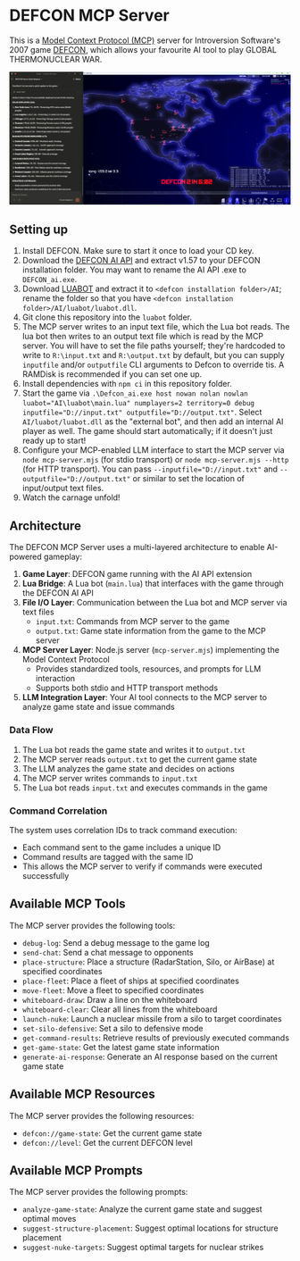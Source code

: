 # DEFCON MCP Server

This is a [Model Context Protocol (MCP)](https://modelcontextprotocol.io/introduction) server for Introversion Software's 2007 game [DEFCON](https://store.steampowered.com/app/1520/DEFCON/), which allows your favourite AI tool to play GLOBAL THERMONUCLEAR WAR.

![](./docs/assets/screenshot_1.png)

## Setting up

1. Install DEFCON. Make sure to start it once to load your CD key.
2. Download the [DEFCON AI API](https://defconexpanded.com/api/download-mod/88) and extract v1.57 to your DEFCON installation folder. You may want to rename the AI API .exe to `DEFCON_ai.exe`.
3. Download [LUABOT](https://defconexpanded.com/api/download-mod/93) and extract it to `<defcon installation folder>/AI`; rename the folder so that you have `<defcon installation folder>/AI/luabot/luabot.dll`.
4. Git clone this repository into the `luabot` folder.
5. The MCP server writes to an input text file, which the Lua bot reads. The lua bot then writes to an output text file which is read by the MCP server. You will have to set the file paths yourself; they're hardcoded to write to `R:\input.txt` and `R:\output.txt` by default, but you can supply `inputfile` and/or `outputfile` CLI arguments to Defcon to override tis. A RAMDisk is recommended if you can set one up.
6. Install dependencies with `npm ci` in this repository folder.
7. Start the game via `.\Defcon_ai.exe host nowan nolan nowlan luabot="AI\luabot\main.lua" numplayers=2 territory=0 debug inputfile="D://input.txt" outputfile="D://output.txt"`. Select `AI/luabot/luabot.dll` as the "external bot", and then add an internal AI player as well. The game should start automatically; if it doesn't just ready up to start!
8. Configure your MCP-enabled LLM interface to start the MCP server via `node mcp-server.mjs` (for stdio transport) or `node mcp-server.mjs --http` (for HTTP transport). You can pass `--inputfile="D://input.txt"` and `--outputfile="D://output.txt"` or similar to set the location of input/output text files.
9. Watch the carnage unfold!

## Architecture

The DEFCON MCP Server uses a multi-layered architecture to enable AI-powered gameplay:

1. **Game Layer**: DEFCON game running with the AI API extension
2. **Lua Bridge**: A Lua bot (`main.lua`) that interfaces with the game through the DEFCON AI API
3. **File I/O Layer**: Communication between the Lua bot and MCP server via text files
   - `input.txt`: Commands from MCP server to the game
   - `output.txt`: Game state information from the game to the MCP server
4. **MCP Server Layer**: Node.js server (`mcp-server.mjs`) implementing the Model Context Protocol
   - Provides standardized tools, resources, and prompts for LLM interaction
   - Supports both stdio and HTTP transport methods
5. **LLM Integration Layer**: Your AI tool connects to the MCP server to analyze game state and issue commands

### Data Flow

1. The Lua bot reads the game state and writes it to `output.txt`
2. The MCP server reads `output.txt` to get the current game state
3. The LLM analyzes the game state and decides on actions
4. The MCP server writes commands to `input.txt`
5. The Lua bot reads `input.txt` and executes commands in the game

### Command Correlation

The system uses correlation IDs to track command execution:
- Each command sent to the game includes a unique ID
- Command results are tagged with the same ID
- This allows the MCP server to verify if commands were executed successfully

## Available MCP Tools

The MCP server provides the following tools:

- `debug-log`: Send a debug message to the game log
- `send-chat`: Send a chat message to opponents
- `place-structure`: Place a structure (RadarStation, Silo, or AirBase) at specified coordinates
- `place-fleet`: Place a fleet of ships at specified coordinates
- `move-fleet`: Move a fleet to specified coordinates
- `whiteboard-draw`: Draw a line on the whiteboard
- `whiteboard-clear`: Clear all lines from the whiteboard
- `launch-nuke`: Launch a nuclear missile from a silo to target coordinates
- `set-silo-defensive`: Set a silo to defensive mode
- `get-command-results`: Retrieve results of previously executed commands
- `get-game-state`: Get the latest game state information
- `generate-ai-response`: Generate an AI response based on the current game state

## Available MCP Resources

The MCP server provides the following resources:

- `defcon://game-state`: Get the current game state
- `defcon://level`: Get the current DEFCON level

## Available MCP Prompts

The MCP server provides the following prompts:

- `analyze-game-state`: Analyze the current game state and suggest optimal moves
- `suggest-structure-placement`: Suggest optimal locations for structure placement
- `suggest-nuke-targets`: Suggest optimal targets for nuclear strikes